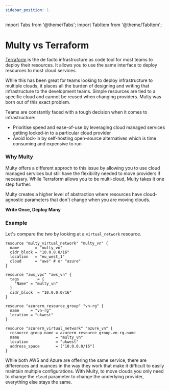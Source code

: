 ```yaml
---
sidebar_position: 1
---
```

import Tabs from '@theme/Tabs';
import TabItem from '@theme/TabItem';

# Multy vs Terraform

[Terraform](https://terraform.io) is the de facto infrastructure as code tool for most teams to deploy their resources. It allows you to use the same interface to deploy resources to most cloud services. 

While this has been great for teams looking to deploy infrastructure to multiple clouds, it places all the burden of designing and writing that infrastructure to the development teams. Simple resources are tied to a specific cloud and cannot be reused when changing providers. Multy was born out of this exact problem.

Teams are constantly faced with a tough decision when it comes to infrastructure:
- Prioritise speed and ease-of-use by leveraging cloud managed services getting locked-in to a particular cloud provider 
- Avoid lock-in by self-hosting open-source alternatives which is time consuming and expensive to run


### Why Multy

Multy offers a different approch to this issue by allowing you to use cloud managed services but still have the flexibility needed to move providers if necessary. While Terraform allows you to be multi-cloud, Multy takes it one step further. 

Multy creates a higher level of abstraction where resources have cloud-agnostic parameters that don't change when you are moving clouds.

**Write Once, Deploy Many**

### Example

Let's compare the two by looking at a `virtual_network` resource.

<Tabs>
  <TabItem value="multy" label="Multy" default>

```hcl
resource "multy_virtual_network" "multy_vn" {
  name       = "multy_vn"
  cidr_block = "10.0.0.0/16"
  location   = "eu_west_1"
  cloud      = "aws" # or "azure"
}
```

  </TabItem>
  <TabItem value="aws" label="Terraform - AWS">

```hcl
resource "aws_vpc" "aws_vn" {
  tags        = { 
    "Name" = "multy_vn" 
  }
  cidr_block  = "10.0.0.0/16"
}
```

  </TabItem>
  <TabItem value="azure" label="Terraform - Azure">

```hcl
resource "azurerm_resource_group" "vn-rg" {
  name     = "vn-rg"
  location = "ukwest"
}

resource "azurerm_virtual_network" "azure_vn" {
  resource_group_name = azurerm_resource_group.vn-rg.name
  name                = "multy_vn"
  location            = "ukwest"
  address_space       = ["10.0.0.0/16"]
}
```

 </TabItem>
</Tabs>

While both AWS and Azure are offering the same service, there are differences and nuances in the way they work that make it difficult to easily maintain multiple configurations. With Multy, to move clouds you only need to change the `cloud` parameter to change the underlying provider, everything else stays the same. 


